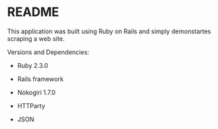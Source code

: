# README

This application was built using Ruby on Rails and simply demonstartes scraping a web site.

Versions and Dependencies:

* Ruby 2.3.0

* Rails framework

* Nokogiri 1.7.0

* HTTParty

* JSON
